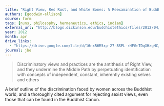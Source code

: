 ```yaml
---
title: "Right View, Red Rust, and White Bones: A Reexamination of Buddhist Teachings on Female Inferiority"
authors: [goodwin-allison]
course: form
tags: [nuns, philosophy, hermeneutics, ethics, indian]
external_url: "http://blogs.dickinson.edu/buddhistethics/files/2012/04/Goodwin-Right-View-Final-Edit-April-29-2012.pdf"
year: 2012
month: apr
drive_links:
  - "https://drive.google.com/file/d/16nxR6R5xp-27-8SPL-rHFGeTDqXHzgHC/view?usp=drivesdk"
journal: jbe
---
```


> Discriminatory views and practices are the antithesis of Right View, and they undermine the Middle Path by perpetuating identification with concepts of independent, constant, inherently existing selves and others

A brief outline of the discrimination faced by women across the Buddhist world, and a thoroughly cited argument for rejecting sexist views, even those that can be found in the Buddhist Canon.
